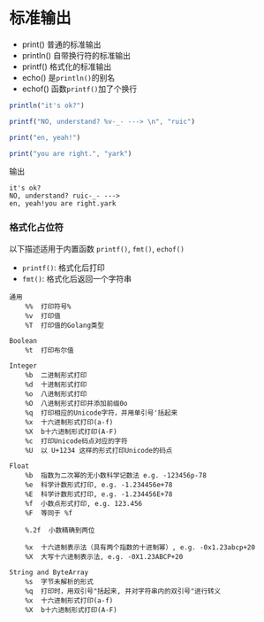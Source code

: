 # 标准输出

- print() 普通的标准输出
- println() 自带换行符的标准输出
- printf() 格式化的标准输出
- echo() 是`println()`的别名
- echof() 函数`printf()`加了个换行

```js
println("it's ok?")

printf("NO, understand? %v-_- ---> \n", "ruic")

print("en, yeah!")

print("you are right.", "yark")
```
输出
```
it's ok?
NO, understand? ruic-_- ---> 
en, yeah!you are right.yark
```

### 格式化占位符
以下描述适用于内置函数  `printf()`, `fmt()`, `echof()`   
- `printf()`: 格式化后打印
- `fmt()`: 格式化后返回一个字符串  

```
通用
    %%  打印符号%
    %v  打印值
    %T  打印值的Golang类型

Boolean
    %t  打印布尔值

Integer
    %b	二进制形式打印
    %d	十进制形式打印
    %o	八进制形式打印
    %O	八进制形式打印并添加前缀0o
    %q	打印相应的Unicode字符，并用单引号'括起来
    %x	十六进制形式打印(a-f) 
    %X	b十六进制形式打印(A-F) 
    %c	打印Unicode码点对应的字符 
    %U	以 U+1234 这样的形式打印Unicode的码点 

Float
    %b	指数为二次幂的无小数科学记数法 e.g. -123456p-78
    %e	科学计数形式打印, e.g. -1.234456e+78
    %E	科学计数形式打印, e.g. -1.234456E+78
    %f	小数点形式打印, e.g. 123.456
    %F	等同于 %f

	%.2f  小数精确到两位

    %x	十六进制表示法（具有两个指数的十进制幂）, e.g. -0x1.23abcp+20
    %X	大写十六进制表示法, e.g. -0X1.23ABCP+20

String and ByteArray
    %s	字节未解析的形式
    %q	打印时，用双引号"括起来, 并对字符串内的双引号"进行转义
    %x	十六进制形式打印(a-f) 
    %X	b十六进制形式打印(A-F) 
```

